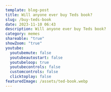 ```yaml
---
template: blog-post
title: Will anyone ever buy Teds book?
slug: /buy-teds-book
date: 2023-11-10 06:43
description: Will anyone ever buy Teds book?
category: memes
shareable: "true"
showZoom: "true"
youtube:
  youtubemute: false
  youtubeautostart: false
  youtubeloop: true
  youtubecontrols: false
  customcontrols: false
  clicktoplay: false
featuredImage: /assets/ted-book.webp
---
```

